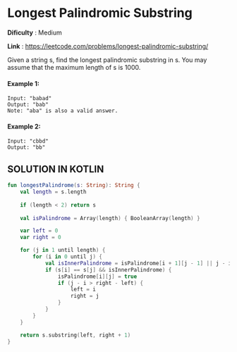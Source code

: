 # Longest Palindromic Substring

__Dificulty__ : Medium

__Link__ : https://leetcode.com/problems/longest-palindromic-substring/

Given a string s, find the longest palindromic substring in s. You may assume that the maximum length of s is 1000.

#### Example 1:

```
Input: "babad"
Output: "bab"
Note: "aba" is also a valid answer.
```

#### Example 2:

```
Input: "cbbd"
Output: "bb"
```

## SOLUTION IN KOTLIN

```kotlin
fun longestPalindrome(s: String): String {
    val length = s.length
    
    if (length < 2) return s
    
    val isPalindrome = Array(length) { BooleanArray(length) }

    var left = 0
    var right = 0

    for (j in 1 until length) {
        for (i in 0 until j) {
            val isInnerPalindrome = isPalindrome[i + 1][j - 1] || j - i <= 2
            if (s[i] == s[j] && isInnerPalindrome) {
                isPalindrome[i][j] = true
                if (j - i > right - left) {
                    left = i
                    right = j
                }
            }
        }
    }

    return s.substring(left, right + 1)
}
```
